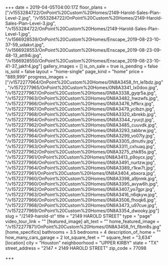 +++
date = 2019-04-05T04:00:17Z
floor_plans = ["/v1553284722/OnPoint%20Custom%20Homes/2149-Harold-Sales-Plan-Level-2.jpg", "/v1553284722/OnPoint%20Custom%20Homes/2149-Harold-Sales-Plan-Level-3.jpg", "/v1553284722/OnPoint%20Custom%20Homes/2149-Harold-Sales-Plan-Level-1.jpg", "/v1566928539/OnPoint%20Custom%20Homes/Enscape_2019-08-23-10-37-59_udakvt.jpg", "/v1566928553/OnPoint%20Custom%20Homes/Enscape_2019-08-23-09-48-13_att94i.jpg", "/v1566928550/OnPoint%20Custom%20Homes/Enscape_2019-08-23-10-41-37_jakfr4.jpg"]
gallery_images = []
is_on_sale = true
is_pending = false
is_sold = false
layout = "home-single"
page_kind = "home"
price = "889,999"
progress_images = ["/v1572277964/OnPoint%20Custom%20Homes/0N8A3458_frt_le1bdz.jpg", "/v1572277965/OnPoint%20Custom%20Homes/0N8A3341_lx0doo.jpg", "/v1572277967/OnPoint%20Custom%20Homes/0N8A3338_gyqr5a.jpg", "/v1572277963/OnPoint%20Custom%20Homes/0N8A3482_hwzwfs.jpg", "/v1572277966/OnPoint%20Custom%20Homes/0N8A3476_hffkrx.jpg", "/v1572277967/OnPoint%20Custom%20Homes/0N8A3479_yclbzn.jpg", "/v1572277968/OnPoint%20Custom%20Homes/0N8A3320_xbrekb.jpg", "/v1572277964/OnPoint%20Custom%20Homes/0N8A3344_ryucjt.jpg", "/v1572277962/OnPoint%20Custom%20Homes/0N8A3485_cuuvdk.jpg", "/v1572277964/OnPoint%20Custom%20Homes/0N8A3293_tabbrw.jpg", "/v1572277964/OnPoint%20Custom%20Homes/0N8A3299_vo07ly.jpg", "/v1572277963/OnPoint%20Custom%20Homes/0N8A3305_dmutlv.jpg", "/v1572277963/OnPoint%20Custom%20Homes/0N8A3311_cxhuaq.jpg", "/v1572277962/OnPoint%20Custom%20Homes/0N8A3275_zhk85s.jpg", "/v1572277961/OnPoint%20Custom%20Homes/0N8A3413_p9oycx.jpg", "/v1572277966/OnPoint%20Custom%20Homes/0N8A3491_nurtzw.jpg", "/v1572277964/OnPoint%20Custom%20Homes/0N8A3389_r1kw7t.jpg", "/v1572277961/OnPoint%20Custom%20Homes/0N8A3404_ebxora.jpg", "/v1572277960/OnPoint%20Custom%20Homes/0N8A3398_a9jnmk.jpg", "/v1572277960/OnPoint%20Custom%20Homes/0N8A3395_avyw6h.jpg", "/v1572277962/OnPoint%20Custom%20Homes/0N8A3407_yo7gpr.jpg", "/v1572277963/OnPoint%20Custom%20Homes/0N8A3416_n6qkyw.jpg", "/v1572277966/OnPoint%20Custom%20Homes/0N8A3506_fhoqk6.jpg", "/v1572277968/OnPoint%20Custom%20Homes/0N8A3473_u97cue.jpg", "/v1572277969/OnPoint%20Custom%20Homes/0N8A3354_dwooky.jpg"]
slug = "/2149-harold-st"
title = "2149 HAROLD STREET"
type = "page"
video_tour_link = ""
[featured_image]
alt_text = ""
home_featured_image = "/v1572277871/OnPoint%20Custom%20Homes/0N8A3458_frt_flbm8s.jpg"
[home_specifics]
bathrooms = 3.5
bedrooms = 4
description_of_home = ""
how_many_cars_garage = 2
lot_square_feet = ""
square_feet = "3,634"
[location]
city = "Houston"
neighboorhood = "UPPER KIRBY"
state = "TX"
street_address = "2147 + 2149 HAROLD STREET"
zip_code = 77098

+++

